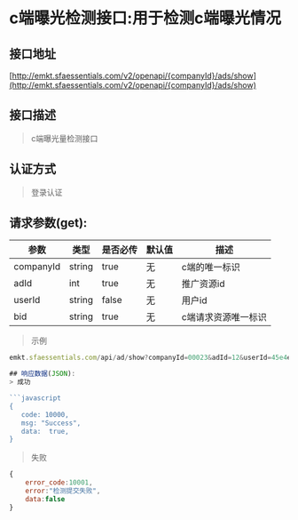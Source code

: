 # c端曝光检测接口:用于检测c端曝光情况

## 接口地址

[http://emkt.sfaessentials.com/v2/openapi/{companyId}/ads/show](http://emkt.sfaessentials.com/v2/openapi/{companyId}/ads/show)

## 接口描述

> c端曝光量检测接口

## 认证方式

> 登录认证

## 请求参数(get):

| 参数 | 类型| 是否必传 | 默认值 |  描述 | 
| ---- | ---- | ----- | ----- | ----- | 
| companyId| string| true | 无 | c端的唯一标识| 
| adId| int| true | 无  | 推广资源id |
| userId| string| false| 无  |  用户id |
| bid| string | true | 无 | c端请求资源唯一标识 |

>示例
```javascript
emkt.sfaessentials.com/api/ad/show?companyId=00023&adId=12&userId=45e4e&bid=fewaf2

## 响应数据(JSON):
> 成功

```javascript
{
   code: 10000,
   msg: "Success",
   data:  true,
}
```
> 失败 

```javascript
{
    error_code:10001,
    error:"检测提交失败",
    data:false
}
```